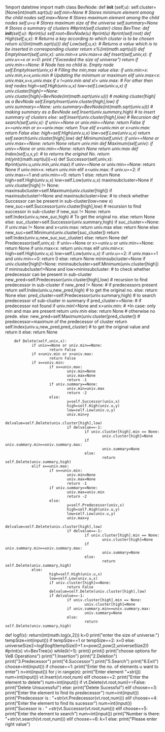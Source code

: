 1import datetime
import math
class BevNode:
        def __init__ (self,u):
                self.cluster=[None]*int(math.sqrt(u))
                self.min=None 	 # Stores minimum element among the child nodes
                self.max=None 	 # Stores maximum element among the child nodes
                self.u=u     # Stores maximum size of the universe
                self.summary=None 	  # Stores a summary of clusters
                ##print(self.cluster)
class BevTree:
        def __init__(self,u):
                #print(u)
                self.root=BevNode(u)
                #print(u)
                #print(self.root)
        def High(self,u,x):
                # Returns a key according to which cluster is to be chosen
                return x//(int(math.sqrt(u)))
        def Low(self,u,x):
                # Returns a value which is to be inserted in corresponding cluster
                return  x%(int(math.sqrt(u)))
        def EmptyInsert(self,univ,x):
                univ.min=x
                univ.max=x
        def Insert(self,univ,x):
                if univ.u<=x or x<0:
                        print ("Exceeded the size of universe")
                        return
                if univ.min==None:
                        # Node has no child ie. Empty node
                        self.EmptyInsert(univ,x)
                        # Filling the min,max value
                else:
                        if univ.min>x:
                                univ.min,x=x,univ.min
                                # Updating the minimum or maximum
                        elif univ.max<x:
                                univ.max,x=x,univ.max
                        if x !=univ.min and x!= univ.max:
                                # For other then leaf nodes
                                high=self.High(univ.u,x)
                                low=self.Low(univ.u,x)
                                if univ.cluster[high]==None:
                                        univ.cluster[high]=BevNode(int(math.sqrt(univ.u))) # making cluster[high] as a BevNode
                                        self.EmptyInsert(univ.cluster[high],low)
                                        if univ.summary==None:
                                                univ.summary=BevNode(int(math.sqrt(univ.u))) # making summary as a BevNode
                                        self.Insert(univ.summary,high)
                                        # to insert summary of clusters
                                else:
                                        self.Insert(univ.cluster[high],low)   # Recursion
        def search(self,univ,x):
                if univ==None or univ.min==None:
                        return False
                if x==univ.min or x==univ.max:
                        return True
                elif x<univ.min or x>univ.max:
                        return False
                else:
                        high=self.High(univ.u,x)
                        low=self.Low(univ.u,x)
                        return self.search(univ.cluster[high],low)
        def Minimum(self,univ):
                if univ==None or univ.max==None:
                        return None
                return univ.min
        def Maximum(self,univ):
                if univ==None or univ.min==None:
                        return None
                return univ.max
        def Index(self,u,x,y):    # to returns the original No.
                return int(y*int((math.sqrt(u)))+x)
        def Successor(self,univ,x):
                #print(univ.u,univ.min,univ.max)
                if univ==None or univ.min==None:
                        return None
                if univ.min>x:
                        return univ.min
                elif x<univ.max:
                        if univ.u==2:
                                if univ.max==1 and univ.min==0:
                                        return 1
                                else:
                                        return None
                        high=self.High(univ.u,x)
                        low=self.Low(univ.u,x)
                        maxinsubcluster=None
                        if univ.cluster[high] != None:
                                maxinsubcluster=self.Maximum(univ.cluster[high])
                        if  maxinsubcluster!=None and maxinsubcluster>low:
                                # to check whether Successor can be present in sub-cluster(low=new x)
                                new_suc=self.Successor(univ.cluster[high],low)
                                # recursion to find successor in sub-cluster
                                if new_suc != None:
                                        return self.Index(univ.u,new_suc,high)   #  To get the original no.
                                else:
                                        return None
                        else:
                                suc_cluster=self.Successor(univ.summary,high)
                                if suc_cluster==None:
                                        if univ.max != None and x<univ.max:
                                                return univ.max
                                        else:
                                                return None
                                else:
                                        new_suc=self.Minimum(univ.cluster[suc_cluster])
                                        return self.Index(univ.u,new_suc,suc_cluster)
                else:
                        return None
        def Predecessor(self,univ,x):
                if univ==None or x>=univ.u or univ.min==None:
                        return None
                if univ.max<x:
                        return univ.max
                elif univ.min<x:
                        high=self.High(univ.u,x)
                        low=self.Low(univ.u,x)
                        if univ.u==2:
                                if univ.max==1 and univ.min==0:
                                        return 0
                                else:
                                        return None
                        mininsubcluster=None
                        if univ.cluster[high]!=None:
                                mininsubcluster=self.Minimum(univ.cluster[high])
                        if mininsubcluster!=None and low>mininsubcluster:    # to check whether predecessor can be present in sub-cluster
                                new_pred=self.Predecessor(univ.cluster[high],low)   # recursion to find predecessor in sub-cluster
                                if new_pred != None:
                                        # if  predecessors present
                                        return self.Index(univ.u,new_pred,high)
                                # to get the original no.
                                else:
                                        return None
                        else:
                                pred_cluster=self.Predecessor(univ.summary,high)   # to search predecessor of sub-cluster in summary
                                if pred_cluster==None:
                                        # if predecessor not found
                                        if univ.min!=None and x>univ.min:    # *In case: only min and max are present
                                                return univ.min
                                        else:
                                                return None
                                        # otherwise no prede.
                                else:
                                        new_pred=self.Maximum(univ.cluster[pred_cluster])    # predecessor=maximum of the predecessor of cluster
                                        return self.Index(univ.u,new_pred,pred_cluster)    # to get the original value and return it
                else:
                        return None

        def Delete(self,univ,x):
                if univ==None or univ.min==None:
                        return False
                if x<univ.min or x>univ.max:
                        return False
                if x==univ.min:
                        if x==univ.max:
                                univ.min=None
                                univ.max=None
                                return -1
                        if univ.summary==None:
                                univ.min=univ.max
                                return -2
                        else:
                                y=self.Successor(univ,x)
                                high=self.High(univ.u,y)
                                low=self.Low(univ.u,y)
                                univ.min=y
                                delvalue=self.Delete(univ.cluster[high],low)
                                if delvalue==-1:
                                        if univ.cluster[high].min == None:
                                                univ.cluster[high]=None
                                        if univ.summary.min==univ.summary.max:
                                                univ.summary=None
                                        else:
                                                return self.Delete(univ.summary,high)
                elif x==univ.max:
                        if x==univ.min:
                                univ.min=None
                                univ.max=None
                                return -1
                        if univ.summary==None:
                                univ.max=univ.min
                                return -2
                        else:
                                y=self.Predecessor(univ,x)
                                high=self.High(univ.u,y)
                                low=self.Low(univ.u,y)
                                univ.max=y
                                delvalue=self.Delete(univ.cluster[high],low)
                                if delvalue==-1:
                                        if univ.cluster[high].min == None:
                                                univ.cluster[high]=None
                                        if univ.summary.min==univ.summary.max:
                                                univ.summary=None
                                        else:
                                                return self.Delete(univ.summary,high)
                else:
                        high=self.High(univ.u,x)
                        low=self.Low(univ.u,x)
                        if univ.cluster[high]==None:
                                return False
                        delvalue=self.Delete(univ.cluster[high],low)
                        if delvalue==-1:
                                if univ.cluster[high].min == None:
                                        univ.cluster[high]=None
                                if univ.summary.min==univ.summary.max:
                                        univ.summary=None
                                else:
                                        return self.Delete(univ.summary,high)
def logf(x):
        return(int(math.log(x,2)))
k=0
print("enter the size of universe:")
tempSize=int(input())
if tempSize==1 or tempSize==2:
        x=0
else:
        universeSize2=logf(logf(tempSize))+1
        x=pow(2,pow(2,universeSize2))
        #print(x)
vt=BevTree(x)
while(k!=1):
        print()
        print()
        print("choose options for VeB Operations")
        print("1.Insertion")
        print("2.Deletion")
        print("3.Predecessor")
        print("4.Successor")
        print("5.Search")
        print("6.Exit")
        choose=int(input())
        if choose==1:
                print("Enter the no. of elements u want to enter")
                n=int(input())
                for j in range(n):
                        print("Enter element "+str(j))
                        num=int(input())
                        vt.Insert(vt.root,num)
        elif choose==2:
                print("Enter the element to delete")
                num=int(input())
                if vt.Delete(vt.root,num)==False:
                        print("Delete Unsucessful")
                else:
                        print("Delete Sucessful")
        elif choose==3:
                print("Enter the element to find its predecessor")
                num=int(input())
                print("Predecessor is : "+str(vt.Predecessor(vt.root,num)))
        elif choose==4:
                print("Enter the element to find its sucessor")
                num=int(input())
                print("Sucessor is : " +str(vt.Successor(vt.root,num)))
        elif choose==5:
                print("Enter the element to search")
                num=int(input())
                print("Number is there: "+str(vt.search(vt.root,num)))
        elif choose==6:
                k=1
        else:
                print("Please enter right value")
